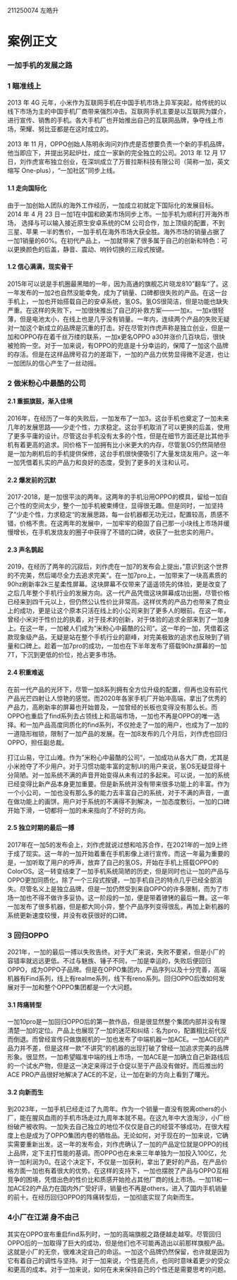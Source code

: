 211250074 左皓升

# 案例正文

### 一加手机的发展之路

### 1 瞄准线上

2013 年 4G 元年，小米作为互联网手机在中国手机市场上异军突起，给传统的以线下市场为主的中国手机厂商带来强烈冲击。互联网手机主要是以互联网为媒介，进行宣传、销售的手机。各大手机厂也开始推出自己的互联网品牌，争夺线上市场，荣耀、努比亚都是在这时成立的。

2013 年 11 月，OPPO创始人陈明永询问刘作虎是否想要负责一个新的手机品牌， 他当即应下，并提出另起炉灶，成立一家新的完全独立的公司。2013 年 12 月 17 日，刘作虎宣布独立创业，在深圳成立了万普拉斯科技有限公司（简称一加，英文缩写 One-plus），“一加社区”同步上线。

#### 1.1 走向国际化

由于一加创始人团队的海外工作经历，一加成立初就定下国际化的发展目标。2014 年 4 月 23 日一加1在中国和欧美市场同步上市。一加手机为顺利打开海外市场， 选择与可以输入接近原生安卓系统的CM 公司合作，加上顶级的配置，不到三星、苹果 一半的售价，一加手机在海外市场大获全胜。海外市场的销量占据了一加1销量的60%。在初代产品上，一加就带来了很多属于自己的创新和特色：可以更换颜色的后盖，静音、震动、响铃切换的三段式按键。

#### 1.2 信心满满，现实骨干

2015年可以说是手机圈最黑暗的一年，因为高通的旗舰芯片晓龙810”翻车“了。这一年发布的一加2也自然没能幸免，成为了销量、口碑都很失败的产品。在这一台手机上，一加也开始搭载自己的安卓系统，氢OS。氢OS很简洁，但是功能也缺失严重。在这样的失败下，一加很快推出了自己的补救方案——一加x。一加x很轻薄，但是电池太小，在线上也是几乎没有销量。一年内，连续两个产品的失败无疑对一加这个新成立的品牌是沉重的打击。好在尽管刘作虎声称是独立创业，但是一加和OPPO存在着千丝万缕的联系，一加x更名OPPO a30并涨价几百块后，很快被抢购一空。对于一加来说，有OPPO的兜底是十分幸运的，保障了一加这个品牌的存活。但是在这样品牌号召力的差距下，一加的产品力优势显得微不足道，也让一加团队的信心产生了一丝动摇。

### 2 做米粉心中最酷的公司

#### 2.1 重振旗鼓，渐入佳境

2016年，在经历了一年的失败后，一加发布了一加3。这台手机也奠定了一加未来几年的发展思路——少走个性，力求稳定。这台手机取消了可以更换的后盖，使用了更多平庸的设计。尽管这台手机没有太多的个性，但是在细节方面还是比其他手机有着更高的追求。同价格下一加拥有比小米更大的内存，尽管氢OS仍然简陋但是一加为刷机后的手机提供保修，这台手机很快便吸引了大量发烧友用户。这一年一加凭借着扎实的产品力和良好的态度，受到了更多的关注和认可。

#### 2.2 爆发前的沉默

2017-2018，是一加很平淡的两年。这两年的手机沿用OPPO的模具，留给一加自己个性的空间太少，整个一加手机被束缚住，显得很无趣。但是同时，一加坚持了”少走个性，力求稳定“的发展思路，每一台机器都无功无过，配置较高，质感不错，价格不贵。在这两年的发展中，一加牢牢的稳固了自己那一小块线上市场并缓慢增长，在手机发烧友的圈子中获得了不错的口碑，收获了一批忠实的用户。

#### 2.3 声名鹊起

2019，在经历了两年的沉寂后，刘作虎在一加7的发布会上提出，”意识到这个世界的不完美，然后竭尽全力去追求完美“。在一加7pro上，一加带来了一块高素质的90hz刷新率2k三星柔性屏幕。这块屏幕不仅带来了遥遥领先的体验，更是改变了之后几年整个手机行业的发展方向。这一代产品凭借这块屏幕成功出圈，尽管价格已经来到四千元以上，但仍然公认性价比非常高。这样优秀的产品力也带来了商业上的成功，更是让这个原本只活在线上的小公司来到了更多人的眼前。在这一年，曾经小米对于性价比的执着，对于技术的创新，对于体验的追求全部来到了一加身上。在这一年，一加被人们成为”米粉心中最酷的公司“。这一年的一加，凭借着这款现象级产品，无疑是站在整个手机行业的巅峰，对完美极致的追求也反映到了销量和口碑上。趁着一加7pro的成功，一加也在下半年发布了搭载90hz屏幕的一加7T，下沉到更低的价位，抢占更多市场。

#### 2.4 积重难返

在前一代产品的光环下，尽管一加8系列拥有全方位升级的配置，但再也没有前代产品光芒四射让人惊艳的感觉。而2020年各家手机厂开始冲高端，拿出了优秀的产品力，高刷新率的屏幕也开始普及，一加曾经的长板也变得没有那么长。而OPPO也重启了find系列去占领线上和高端市场，一加也不再是OPPO的唯一选择。和一加产品高度同质化的find系列，不仅抢走了一加的用户，也成为了一加的一道隐形枷锁，限制了一加产品的发展。在一加8发布的几个月后，刘作虎也回归OPPO，担任副总裁。

打江山易，守江山难。作为”米粉心中最酷的公司“，一加成功从各大厂商，尤其是小米抢夺了不少用户。对于习惯功能丰富的定制UI的用户来说，氢OS无疑显得十分简陋。对一加系统不满的声音开始变得从未有过的多起来。可以说，一加的系统已经变得比新产品本身更加重要。但是新系统并没有带来很多功能上的丰富。作为一个小公司，一加也没有那么多的能力去丰富自己的系统，对于不满的声音，一直在做功能上的画饼。用户对于系统的不满得不到解决，一加态度敷衍。一加的口碑开始下滑，一切都将一加的未来指向了不好的方向。

#### 2.5 独立时期的最后一搏

2017年在一加5的发布会上，刘作虎就说过想和哈苏合作，在2021年的一加9上终于成了现实。这一年的一加开始着重在手机影像上进行宣传。而这一年最为重要的是，一加听取了用户的呼声，放弃了自己的氢OS，开始在手机上搭载OPPO的ColorOS。这一转变结束了一加手机系统简陋的历史，但是同时也让一加的产品与OPPO更加同质化，除了一个三段式按键，一加手机自己的特点几乎已经全部消失。尽管名义上是独立品牌，但是一加仍然受到来自OPPO的许多限制，而为了市场一加也不得不做许多妥协。这一阶段的一加，便是带着镣铐的最后一舞。这一年一加发布了很多机器，但是都大同小异，整个产品序列变得很乱，再加上新机器的系统更新速度较慢，并没有收获很好的口碑。

### 3 回归OPPO

2021年，一加的最后一搏以失败告终。对于大厂来说，失败不要紧，但是小厂的容错率就远远更低。不过与魅族、锤子不同，一加是幸运的，失败后便回归OPPO，成为OPPO子品牌。但是在OPPO集团内，产品序列以及十分完善，高端机器有Find系列，线上有realme系列，线下有reno系列。回归OPPO后改如何发展对于一加和整个OPPO集团都是一个大问题。

#### 3.1 阵痛转型

一加10pro是一加回归OPPO后的第一款作品，但是很显然整个集团内部并没有理清楚一加的定位。产品上也展现了一加的迷茫和纠结：名为pro，配置相比前代反而倒退。而曾经宣传只做旗舰机的一加也发布了中端机器一加ACE。一加ACE的产品力并不差，但是这样一款”不讲究“的机器的出现打破了曾经一加追求完美的品牌形象。很显然，一加希望瞄准中端的线上市场，一加ACE是一加确立自己新路线后的一个试水产物，但是这一决定来得过于仓促以至于产品没有做好。而后推出的ACE PRO产品很好地解决了ACE的不足，让一加在新的方向上看到了曙光。

#### 3.2 向新而生

到2023年，一加手机已经走过了九周年。作为一个销量一直没有脱离others的小厂，能在腥风血雨的手机市场走过九周年本就不易。在这九年中大浪淘沙，小厂纷纷破产被收购。一加失去自己独立的地位不仅仅是自己的经营不够成功，在很大程度上也是成为了OPPO集团内卷的牺牲品。无论如何，对于现在的一加来说，它确实需要重新出发。这一年的发布会，刘作虎确认了一加的产品定位就是OPPO的线上品牌，定下主打性能的基调。而OPPO也在未来三年单独为一加投入100亿，允许一加利润为0。在这个决定下，不仅是一加获利，拿出了更好的产品，在产品价格方面一加也有着很大的优势。在这样的支持下，一加也摆脱了产品与OPPO互相竞争的困境，凭借出色的性价比和质感开始抢占其他厂商的线上市场。一加11和一加ACE2的产品力在国内外广受好评，销量也不再是others，进入了国内手机销量的前十。在经历回归OPPO的阵痛转型后，一加彻底实现了向新而生。

### 4小厂在江湖 身不由己

其实在OPPO宣布重启find系列时，一加的高端旗舰之路便越走越窄。尽管回归OPPO后的一加取得了巨大的成功，但是他们也不可能再造出以前那样旗舰产品。这就是小厂的无奈，很难决定自己的命运。一加这个品牌仍然保留，也许就是因为它有着自己的调性与坚持。对于一加来说，个性是亮点，也同时意味着更少的受众和更高的成本。对于一加来说，如何在未来保持自己的个性还是需要思考的问题。